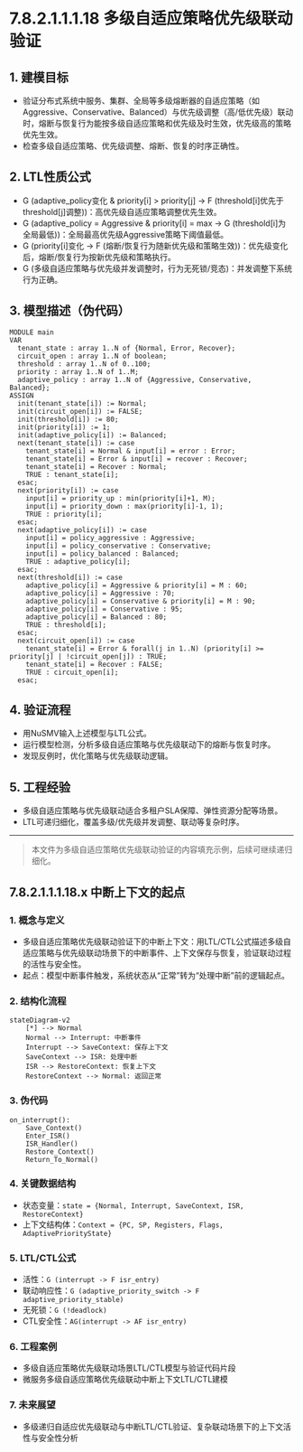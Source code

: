 # 7.8.2.1.1.1.18 多级自适应策略优先级联动验证

## 1. 建模目标

- 验证分布式系统中服务、集群、全局等多级熔断器的自适应策略（如Aggressive、Conservative、Balanced）与优先级调整（高/低优先级）联动时，熔断与恢复行为能按多级自适应策略和优先级及时生效，优先级高的策略优先生效。
- 检查多级自适应策略、优先级调整、熔断、恢复的时序正确性。

## 2. LTL性质公式

- G (adaptive_policy变化 & priority[i] > priority[j] -> F (threshold[i]优先于threshold[j]调整))：高优先级自适应策略调整优先生效。
- G (adaptive_policy = Aggressive & priority[i] = max -> G (threshold[i]为全局最低))：全局最高优先级Aggressive策略下阈值最低。
- G (priority[i]变化 -> F (熔断/恢复行为随新优先级和策略生效))：优先级变化后，熔断/恢复行为按新优先级和策略执行。
- G (多级自适应策略与优先级并发调整时，行为无死锁/竞态)：并发调整下系统行为正确。

## 3. 模型描述（伪代码）

```smv
MODULE main
VAR
  tenant_state : array 1..N of {Normal, Error, Recover};
  circuit_open : array 1..N of boolean;
  threshold : array 1..N of 0..100;
  priority : array 1..N of 1..M;
  adaptive_policy : array 1..N of {Aggressive, Conservative, Balanced};
ASSIGN
  init(tenant_state[i]) := Normal;
  init(circuit_open[i]) := FALSE;
  init(threshold[i]) := 80;
  init(priority[i]) := 1;
  init(adaptive_policy[i]) := Balanced;
  next(tenant_state[i]) := case
    tenant_state[i] = Normal & input[i] = error : Error;
    tenant_state[i] = Error & input[i] = recover : Recover;
    tenant_state[i] = Recover : Normal;
    TRUE : tenant_state[i];
  esac;
  next(priority[i]) := case
    input[i] = priority_up : min(priority[i]+1, M);
    input[i] = priority_down : max(priority[i]-1, 1);
    TRUE : priority[i];
  esac;
  next(adaptive_policy[i]) := case
    input[i] = policy_aggressive : Aggressive;
    input[i] = policy_conservative : Conservative;
    input[i] = policy_balanced : Balanced;
    TRUE : adaptive_policy[i];
  esac;
  next(threshold[i]) := case
    adaptive_policy[i] = Aggressive & priority[i] = M : 60;
    adaptive_policy[i] = Aggressive : 70;
    adaptive_policy[i] = Conservative & priority[i] = M : 90;
    adaptive_policy[i] = Conservative : 95;
    adaptive_policy[i] = Balanced : 80;
    TRUE : threshold[i];
  esac;
  next(circuit_open[i]) := case
    tenant_state[i] = Error & forall(j in 1..N) (priority[i] >= priority[j] | !circuit_open[j]) : TRUE;
    tenant_state[i] = Recover : FALSE;
    TRUE : circuit_open[i];
  esac;
```

## 4. 验证流程

- 用NuSMV输入上述模型与LTL公式。
- 运行模型检测，分析多级自适应策略与优先级联动下的熔断与恢复时序。
- 发现反例时，优化策略与优先级联动逻辑。

## 5. 工程经验

- 多级自适应策略与优先级联动适合多租户SLA保障、弹性资源分配等场景。
- LTL可递归细化，覆盖多级/优先级并发调整、联动等复杂时序。

---
> 本文件为多级自适应策略优先级联动验证的内容填充示例，后续可继续递归细化。

## 7.8.2.1.1.1.18.x 中断上下文的起点

### 1. 概念与定义

- 多级自适应策略优先级联动验证下的中断上下文：用LTL/CTL公式描述多级自适应策略与优先级联动场景下的中断事件、上下文保存与恢复，验证联动过程的活性与安全性。
- 起点：模型中断事件触发，系统状态从“正常”转为“处理中断”前的逻辑起点。

### 2. 结构化流程

```mermaid
stateDiagram-v2
    [*] --> Normal
    Normal --> Interrupt: 中断事件
    Interrupt --> SaveContext: 保存上下文
    SaveContext --> ISR: 处理中断
    ISR --> RestoreContext: 恢复上下文
    RestoreContext --> Normal: 返回正常
```

### 3. 伪代码

```pseudo
on_interrupt():
    Save_Context()
    Enter_ISR()
    ISR_Handler()
    Restore_Context()
    Return_To_Normal()
```

### 4. 关键数据结构

- 状态变量：`state = {Normal, Interrupt, SaveContext, ISR, RestoreContext}`
- 上下文结构体：`Context = {PC, SP, Registers, Flags, AdaptivePriorityState}`

### 5. LTL/CTL公式

- 活性：`G (interrupt -> F isr_entry)`
- 联动响应性：`G (adaptive_priority_switch -> F adaptive_priority_stable)`
- 无死锁：`G (!deadlock)`
- CTL安全性：`AG(interrupt -> AF isr_entry)`

### 6. 工程案例

- 多级自适应策略优先级联动场景LTL/CTL模型与验证代码片段
- 微服务多级自适应策略优先级联动中断上下文LTL/CTL建模

### 7. 未来展望

- 多级递归自适应优先级联动与中断LTL/CTL验证、复杂联动场景下的上下文活性与安全性分析
